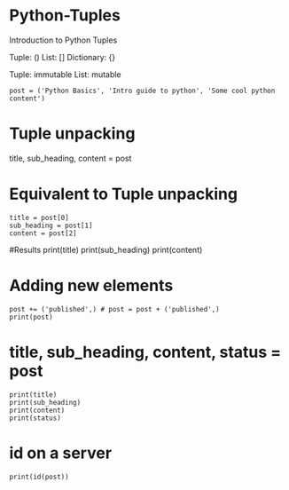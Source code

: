 # Python-Tuples
Introduction to Python Tuples

Tuple: ()
List: []
Dictionary: {}


Tuple: immutable 
List: mutable

    post = ('Python Basics', 'Intro guide to python', 'Some cool python content')

# Tuple unpacking
title, sub_heading, content = post

# Equivalent to Tuple unpacking
    title = post[0]
    sub_heading = post[1]
    content = post[2]

#Results
    print(title)
    print(sub_heading)
    print(content)

# Adding new elements

    post += ('published',) # post = post + ('published',) 
    print(post)

# title, sub_heading, content, status = post

    print(title)
    print(sub_heading)
    print(content)
    print(status)

# id on a server
    print(id(post))


